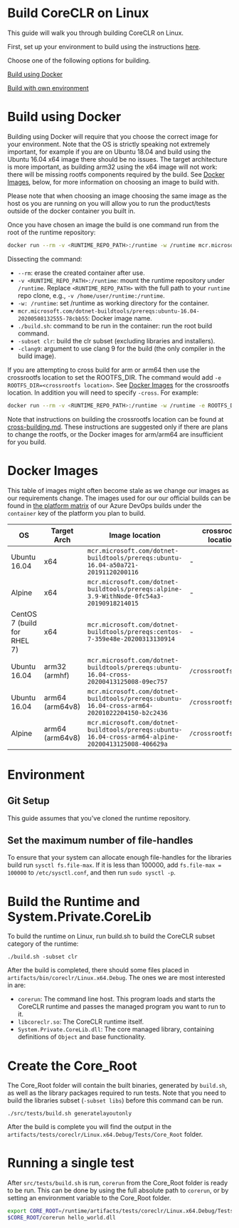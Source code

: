 Build CoreCLR on Linux
======================

This guide will walk you through building CoreCLR on Linux.

First, set up your environment to build using the instructions [here](../../requirements/linux-requirements.md).

Choose one of the following options for building.

[Build using Docker](#Build-using-Docker)

[Build with own environment](#Environment)

Build using Docker
==================

Building using Docker will require that you choose the correct image for your environment. Note that the OS is strictly speaking not extremely important, for example if you are on Ubuntu 18.04 and build using the Ubuntu 16.04 x64 image there should be no issues. The target architecture is more important, as building arm32 using the x64 image will not work: there will be missing rootfs components required by the build. See [Docker Images](#Docker-Images), below, for more information on choosing an image to build with.

Please note that when choosing an image choosing the same image as the host os you are running on you will allow you to run the product/tests outside of the docker container you built in.

Once you have chosen an image the build is one command run from the root of the runtime repository:

```sh
docker run --rm -v <RUNTIME_REPO_PATH>:/runtime -w /runtime mcr.microsoft.com/dotnet-buildtools/prereqs:ubuntu-16.04-20200508132555-78cbb55 ./build.sh -subset clr -clang9
```

Dissecting the command:

- `--rm`: erase the created container after use.
- `-v <RUNTIME_REPO_PATH>:/runtime`: mount the runtime repository under `/runtime`. Replace `<RUNTIME_REPO_PATH>` with the full path to your `runtime` repo clone, e.g., `-v /home/user/runtime:/runtime`.
- `-w: /runtime`: set /runtime as working directory for the container.
- `mcr.microsoft.com/dotnet-buildtools/prereqs:ubuntu-16.04-20200508132555-78cbb55`: Docker image name.
- `./build.sh`: command to be run in the container: run the root build command.
- `-subset clr`: build the clr subset (excluding libraries and installers).
- `-clang9`: argument to use clang 9 for the build (the only compiler in the build image).

If you are attempting to cross build for arm or arm64 then use the crossrootfs location to set the ROOTFS_DIR. The command would add `-e ROOTFS_DIR=<crossrootfs location>`. See [Docker Images](#Docker-Images) for the crossrootfs location. In addition you will need to specify `-cross`. For example:

```sh
docker run --rm -v <RUNTIME_REPO_PATH>:/runtime -w /runtime -e ROOTFS_DIR=/crossrootfs/arm64 mcr.microsoft.com/dotnet-buildtools/prereqs:ubuntu-16.04-cross-arm64-20200508132638-b2c2436 ./build.sh -arch arm64 -subset clr -cross -clang9
```

Note that instructions on building the crossrootfs location can be found at [cross-building.md](cross-building.md). These instructions are suggested only if there are plans to change the rootfs, or the Docker images for arm/arm64 are insufficient for you build.

Docker Images
=============

This table of images might often become stale as we change our images as our requirements change. The images used for our our official builds can be found in [the platform matrix](../../../../eng/pipelines/common/platform-matrix.yml) of our Azure DevOps builds under the `container` key of the platform you plan to build.

| OS                          | Target Arch     | Image location                                                                                       | crossrootfs location | Clang Version |
| --------------------------- | --------------- | ---------------------------------------------------------------------------------------------------- | -------------------- | ------------- |
| Ubuntu 16.04                | x64             | `mcr.microsoft.com/dotnet-buildtools/prereqs:ubuntu-16.04-a50a721-20191120200116`                    | -                    | -clang9       |
| Alpine                      | x64             | `mcr.microsoft.com/dotnet-buildtools/prereqs:alpine-3.9-WithNode-0fc54a3-20190918214015`             | -                    | -clang9       |
| CentOS 7 (build for RHEL 7) | x64             | `mcr.microsoft.com/dotnet-buildtools/prereqs:centos-7-359e48e-20200313130914`                        | -                    | -clang9       |
| Ubuntu 16.04                | arm32 (armhf)   | `mcr.microsoft.com/dotnet-buildtools/prereqs:ubuntu-16.04-cross-20200413125008-09ec757`              | `/crossrootfs/arm`   | -clang9       |
| Ubuntu 16.04                | arm64 (arm64v8) | `mcr.microsoft.com/dotnet-buildtools/prereqs:ubuntu-16.04-cross-arm64-20201022204150-b2c2436`        | `/crossrootfs/arm64` | -clang9       |
| Alpine                      | arm64 (arm64v8) | `mcr.microsoft.com/dotnet-buildtools/prereqs:ubuntu-16.04-cross-arm64-alpine-20200413125008-406629a` | `/crossrootfs/arm64` | -clang5.0     |

Environment
===========

Git Setup
---------

This guide assumes that you've cloned the runtime repository.

Set the maximum number of file-handles
--------------------------------------

To ensure that your system can allocate enough file-handles for the libraries build run `sysctl fs.file-max`. If it is less than 100000, add `fs.file-max = 100000` to `/etc/sysctl.conf`, and then run `sudo sysctl -p`.

Build the Runtime and System.Private.CoreLib
=============================================

To build the runtime on Linux, run build.sh to build the CoreCLR subset category of the runtime:

```
./build.sh -subset clr
```

After the build is completed, there should some files placed in `artifacts/bin/coreclr/Linux.x64.Debug`.  The ones we are most interested in are:

* `corerun`: The command line host.  This program loads and starts the CoreCLR runtime and passes the managed program you want to run to it.
* `libcoreclr.so`: The CoreCLR runtime itself.
* `System.Private.CoreLib.dll`: The core managed library, containing definitions of `Object` and base functionality.

Create the Core_Root
===================

The Core_Root folder will contain the built binaries, generated by `build.sh`, as well as the library packages required to run tests. Note that you need to build
the libraries subset (`-subset libs`) before this command can be run.

```
./src/tests/build.sh generatelayoutonly
```

After the build is complete you will find the output in the `artifacts/tests/coreclr/Linux.x64.Debug/Tests/Core_Root` folder.

Running a single test
===================

After `src/tests/build.sh` is run, `corerun` from the Core_Root folder is ready to be run. This can be done by using the full absolute path to `corerun`, or by setting an environment variable to the Core_Root folder.

```sh
export CORE_ROOT=/runtime/artifacts/tests/coreclr/Linux.x64.Debug/Tests/Core_Root
$CORE_ROOT/corerun hello_world.dll
```

